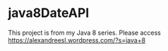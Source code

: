 # java8DateAPI

This project is from my Java 8 series. Please access https://alexandreesl.wordpress.com/?s=java+8
